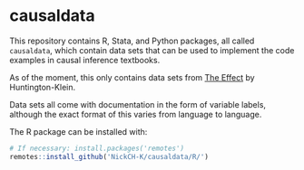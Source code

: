 # causaldata

This repository contains R, Stata, and Python packages, all called `causaldata`, which contain data sets that can be used to implement the code examples in causal inference textbooks.

As of the moment, this only contains data sets from [The Effect](http://www.nickchk.com/causalitybook.html) by Huntington-Klein.

Data sets all come with documentation in the form of variable labels, although the exact format of this varies from language to language.

The R package can be installed with:

```r
# If necessary: install.packages('remotes')
remotes::install_github('NickCH-K/causaldata/R/')
```